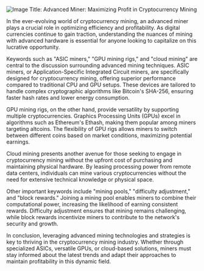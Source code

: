
![Image](https://github.com/user-attachments/assets/b8266eee-691e-4ee1-99ef-bfa10d234fd4)
Title: Advanced Miner: Maximizing Profit in Cryptocurrency Mining

In the ever-evolving world of cryptocurrency mining, an advanced miner plays a crucial role in optimizing efficiency and profitability. As digital currencies continue to gain traction, understanding the nuances of mining with advanced hardware is essential for anyone looking to capitalize on this lucrative opportunity.

Keywords such as "ASIC miners," "GPU mining rigs," and "cloud mining" are central to the discussion surrounding advanced mining techniques. ASIC miners, or Application-Specific Integrated Circuit miners, are specifically designed for cryptocurrency mining, offering superior performance compared to traditional CPU and GPU setups. These devices are tailored to handle complex cryptographic algorithms like Bitcoin's SHA-256, ensuring faster hash rates and lower energy consumption.

GPU mining rigs, on the other hand, provide versatility by supporting multiple cryptocurrencies. Graphics Processing Units (GPUs) excel in algorithms such as Ethereum's Ethash, making them popular among miners targeting altcoins. The flexibility of GPU rigs allows miners to switch between different coins based on market conditions, maximizing potential earnings.

Cloud mining presents another avenue for those seeking to engage in cryptocurrency mining without the upfront cost of purchasing and maintaining physical hardware. By leasing processing power from remote data centers, individuals can mine various cryptocurrencies without the need for extensive technical knowledge or physical space.

Other important keywords include "mining pools," "difficulty adjustment," and "block rewards." Joining a mining pool enables miners to combine their computational power, increasing the likelihood of earning consistent rewards. Difficulty adjustment ensures that mining remains challenging, while block rewards incentivize miners to contribute to the network's security and growth.

In conclusion, leveraging advanced mining technologies and strategies is key to thriving in the cryptocurrency mining industry. Whether through specialized ASICs, versatile GPUs, or cloud-based solutions, miners must stay informed about the latest trends and adapt their approaches to maintain profitability in this dynamic field.